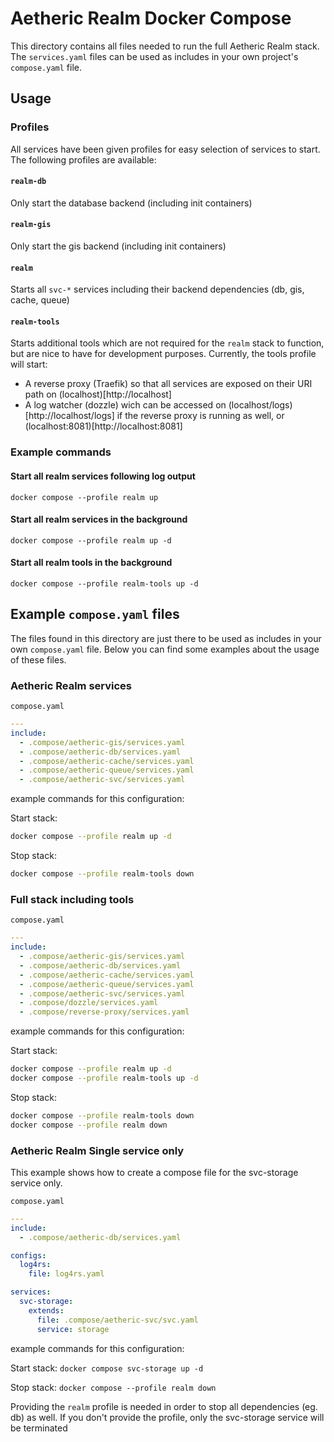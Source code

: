 [//]: # (DO NOT EDIT!)
[//]: # (This file was provisioned by OpenTofu)
[//]: # (File origin: https://github.com/aetheric-oss/tofu-github/tree/main/src/modules/vars/templates/rust/svc/.compose/README.md)

# Aetheric Realm Docker Compose

This directory contains all files needed to run the full Aetheric Realm stack.
The `services.yaml` files can be used as includes in your own project's `compose.yaml` file.

## Usage

### Profiles

All services have been given profiles for easy selection of services to start.
The following profiles are available:

#### `realm-db`

Only start the database backend (including init containers)

#### `realm-gis`

Only start the gis backend (including init containers)

#### `realm`

Starts all `svc-*` services including their backend dependencies (db, gis, cache, queue)

#### `realm-tools`

Starts additional tools which are not required for the `realm` stack to function, but are nice to have for development purposes.
Currently, the tools profile will start:
  - A reverse proxy (Traefik) so that all services are exposed on their URI path on (localhost)[http://localhost]
  - A log watcher (dozzle) wich can be accessed on (localhost/logs)[http://localhost/logs] if the reverse proxy is running as well, or (localhost:8081)[http://localhost:8081]

### Example commands

#### Start all realm services following log output
```
docker compose --profile realm up
```

#### Start all realm services in the background
```
docker compose --profile realm up -d
```

#### Start all realm tools in the background
```
docker compose --profile realm-tools up -d
```

## Example `compose.yaml` files

The files found in this directory are just there to be used as includes in your own `compose.yaml` file.
Below you can find some examples about the usage of these files.

### Aetheric Realm services

`compose.yaml`
```yaml
---
include:
  - .compose/aetheric-gis/services.yaml
  - .compose/aetheric-db/services.yaml
  - .compose/aetheric-cache/services.yaml
  - .compose/aetheric-queue/services.yaml
  - .compose/aetheric-svc/services.yaml
```

example commands for this configuration:

Start stack:
```bash
docker compose --profile realm up -d
```

Stop stack:
```bash
docker compose --profile realm-tools down
```

### Full stack including tools

`compose.yaml`
```yaml
---
include:
  - .compose/aetheric-gis/services.yaml
  - .compose/aetheric-db/services.yaml
  - .compose/aetheric-cache/services.yaml
  - .compose/aetheric-queue/services.yaml
  - .compose/aetheric-svc/services.yaml
  - .compose/dozzle/services.yaml
  - .compose/reverse-proxy/services.yaml
```

example commands for this configuration:

Start stack:
```bash
docker compose --profile realm up -d
docker compose --profile realm-tools up -d
```

Stop stack:
```bash
docker compose --profile realm-tools down
docker compose --profile realm down
```

### Aetheric Realm Single service only

This example shows how to create a compose file for the svc-storage service only.

`compose.yaml`
```yaml
---
include:
  - .compose/aetheric-db/services.yaml

configs:
  log4rs:
    file: log4rs.yaml

services:
  svc-storage:
    extends:
      file: .compose/aetheric-svc/svc.yaml
      service: storage
```

example commands for this configuration:

Start stack:
`docker compose svc-storage up -d`

Stop stack:
`docker compose --profile realm down`

Providing the `realm` profile is needed in order to stop all dependencies (eg. db) as well.
If you don't provide the profile, only the svc-storage service will be terminated

